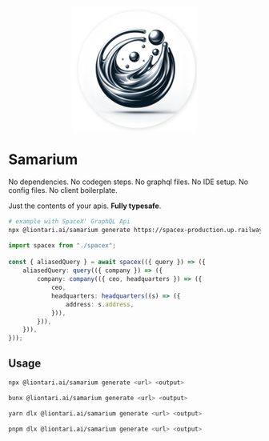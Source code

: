 [<img src="https://github.com/liontariai/samarium/blob/main/docs/images/logo-round-shadow.png?raw=true" style="display: block; margin: auto; " width="250"/>](https://github.com/liontariai/samarium/blob/main/docs/images/logo-round-shadow.png?raw=true)

# Samarium

No dependencies. No codegen steps. No graphql files. No IDE setup. No config files. No client boilerplate.

Just the contents of your apis. **Fully typesafe**.

```bash
# example with SpaceX' GraphQL Api
npx @liontari.ai/samarium generate https://spacex-production.up.railway.app spacex.ts
```

```typescript
import spacex from "./spacex";

const { aliasedQuery } = await spacex(({ query }) => ({
    aliasedQuery: query(({ company }) => ({
        company: company(({ ceo, headquarters }) => ({
            ceo,
            headquarters: headquarters((s) => ({
                address: s.address,
            })),
        })),
    })),
}));
```

## Usage

```bash
npx @liontari.ai/samarium generate <url> <output>
```

```bash
bunx @liontari.ai/samarium generate <url> <output>
```

```bash
yarn dlx @liontari.ai/samarium generate <url> <output>
```

```bash
pnpm dlx @liontari.ai/samarium generate <url> <output>
```
